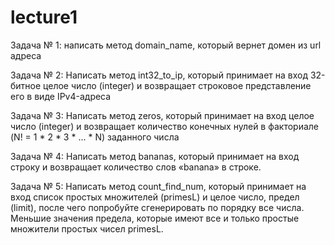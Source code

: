 # lecture1

Задача № 1: написать метод domain_name, который вернет домен из url адреса

Задача № 2: Написать метод int32_to_ip, который принимает на вход 32-битное целое число (integer)
и возвращает строковое представление его в виде IPv4-адреса

Задача № 3: Написать метод zeros, который принимает на вход целое число (integer) 
и возвращает количество конечных нулей в факториале (N! = 1 * 2 * 3 * ... * N) заданного числа

Задача № 4: Написать метод bananas, который принимает на вход строку и возвращает количество слов «banana» в строке.

Задача № 5: Написать метод count_find_num, который принимает на вход список простых множителей (primesL)
и целое число, предел (limit), после чего попробуйте сгенерировать по порядку все числа. 
Меньшие значения предела, которые имеют все и только простые множители простых чисел primesL.
